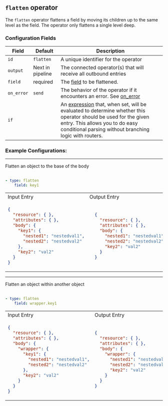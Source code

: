 ## `flatten` operator

The `flatten` operator flattens a field by moving its children up to the same level as the field.
The operator only flattens a single level deep.

### Configuration Fields

| Field      | Default          | Description                                                                                                                                                                                                                              |
| ---        | ---              | ---                                                                                                                                                                                                                                      |
| `id`       | `flatten`    | A unique identifier for the operator                                                                                                                                                                                                     |
| `output`   | Next in pipeline | The connected operator(s) that will receive all outbound entries                                                                                                                                                                         |
| `field`      | required       | The [field](/docs/types/field.md) to be flattened.                                                       |
| `on_error` | `send`           | The behavior of the operator if it encounters an error. See [on_error](/docs/types/on_error.md)                                                                                                                                          |
| `if`       |                  | An [expression](/docs/types/expression.md) that, when set, will be evaluated to determine whether this operator should be used for the given entry. This allows you to do easy conditional parsing without branching logic with routers. |

### Example Configurations:

<hr>
Flatten an object to the base of the body
<br>
<br>

```yaml
- type: flatten
    field: key1
```

<table>
<tr><td> Input Entry </td> <td> Output Entry </td></tr>
<tr>
<td>

```json
{
  "resource": { },
  "attributes": { },  
  "body": {
    "key1": {
      "nested1": "nestedval1",
      "nested2": "nestedval2"
    },
    "key2": "val2"
  }
}
```

</td>
<td>

```json
  {
    "resource": { },
    "attributes": { },  
    "body": {
      "nested1": "nestedval1",
      "nested2": "nestedval2",
      "key2": "val2"
    }
  }
```

</td>
</tr>
</table>

<hr>
Flatten an object within another object
<br>
<br>

```yaml
- type: flatten
    field: wrapper.key1
```

<table>
<tr><td> Input Entry </td> <td> Output Entry </td></tr>
<tr>
<td>

```json
{
  "resource": { },
  "attributes": { },  
  "body": {
    "wrapper": {
      "key1": {
        "nested1": "nestedval1",
        "nested2": "nestedval2"
      },
      "key2": "val2"
    }
  }
}
```

</td>
<td>

```json
{
  "resource": { },
  "attributes": { },  
  "body": {
    "wrapper": {
      "nested1": "nestedval1",
      "nested2": "nestedval2",
      "key2": "val2"
    }
  }
}
```

</td>
</tr>
</table>
